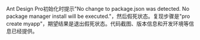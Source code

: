 Ant Design Pro初始化时提示"No change to package.json was detected. No package manager install will be executed."，然后假死状态。复现步骤是"pro create myapp"，期望结果是退出假死状态。代码截图、版本信息和开发环境等信息已经提供。
